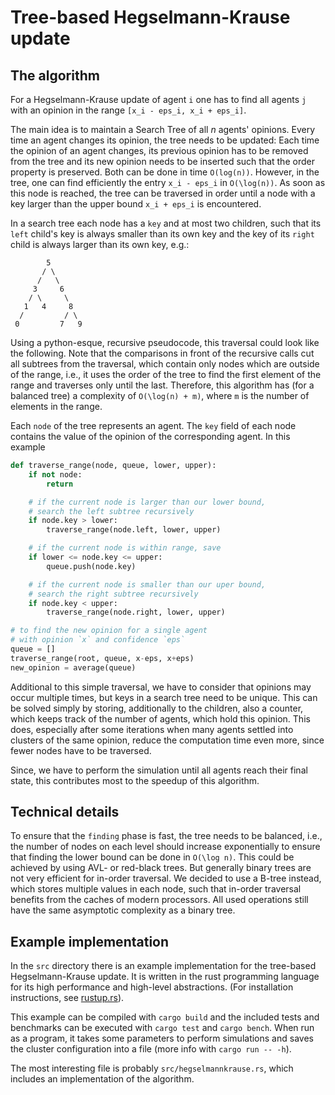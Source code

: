 # Tree-based Hegselmann-Krause update

## The algorithm

For a Hegselmann-Krause update of agent `i` one has to find all agents `j`
with an opinion in the range `[x_i - eps_i, x_i + eps_i]`.

The main idea is to maintain a Search Tree of all $n$ agents' opinions.
Every time an agent changes its opinion, the tree needs to be updated:
Each time the opinion of an agent changes, its previous opinion has to be
removed from the tree and its new opinion needs to be inserted such that the
order property is preserved. Both can be done in time `O(log(n))`.
However, in the tree, one can find efficiently the entry `x_i - eps_i`
in `O(\log(n))`. As soon as this node is reached, the tree can be traversed
in order until a node with a key larger than the upper bound `x_i + eps_i`
is encountered.

In a search tree each node has a `key` and at most two children, such that its
`left` child's key is always smaller than its own key and the key of its
`right` child is always larger than its own key, e.g.:

```
        5
       / \
      /   \
     3     6
    / \     \
   1   4     8
  /         / \
 0         7   9
```

Using a python-esque, recursive pseudocode, this traversal could look like the
following. Note that the comparisons in front of the recursive calls cut all
subtrees from the traversal, which contain only nodes which are outside of the
range, i.e., it uses the order of the tree to find the first element of the
range and traverses only until the last.
Therefore, this algorithm has (for a balanced tree) a complexity of
`O(\log(n) + m)`, where `m` is the number of elements in the range.

Each `node` of the tree represents an agent. The `key` field of each node
contains the value of the opinion of the corresponding agent. In this example

```python
def traverse_range(node, queue, lower, upper):
    if not node:
        return

    # if the current node is larger than our lower bound,
    # search the left subtree recursively
    if node.key > lower:
        traverse_range(node.left, lower, upper)

    # if the current node is within range, save
    if lower <= node.key <= upper:
        queue.push(node.key)

    # if the current node is smaller than our uper bound,
    # search the right subtree recursively
    if node.key < upper:
        traverse_range(node.right, lower, upper)

# to find the new opinion for a single agent
# with opinion `x` and confidence `eps`
queue = []
traverse_range(root, queue, x-eps, x+eps)
new_opinion = average(queue)
```

Additional to this simple traversal, we have to consider that opinions may
occur multiple times, but keys in a search tree need to be unique.
This can be solved simply by storing, additionally to the children, also
a counter, which keeps track of the number of agents, which hold this opinion.
This does, especially after some iterations when many agents settled into
clusters of the same opinion, reduce the computation time even more, since
fewer nodes have to be traversed.

Since, we have to perform the simulation until all agents reach their final
state, this contributes most to the speedup of this algorithm.


## Technical details

To ensure that the `finding` phase is fast, the tree needs to be balanced,
i.e., the number of nodes on each level should increase exponentially to
ensure that finding the lower bound can be done in `O(\log n)`. This could
be achieved by using AVL- or red-black trees. But generally binary trees are
not very efficient for in-order traversal. We decided to use a B-tree instead,
which stores multiple values in each node, such that in-order traversal
benefits from the caches of modern processors. All used operations still have
the same asymptotic complexity as a binary tree.


## Example implementation

In the `src` directory there is an example implementation for the tree-based
Hegselmann-Krause update. It is written in the rust programming language for
its high performance and high-level abstractions.
(For installation instructions, see [rustup.rs](https://rustup.rs/)).

This example can be compiled with `cargo build` and the included tests and
benchmarks can be executed with `cargo test` and `cargo bench`.
When run as a program, it takes some parameters to perform simulations
and saves the cluster configuration into a file (more info with `cargo run -- -h`).

The most interesting file is probably `src/hegselmannkrause.rs`, which includes
an implementation of the algorithm.
